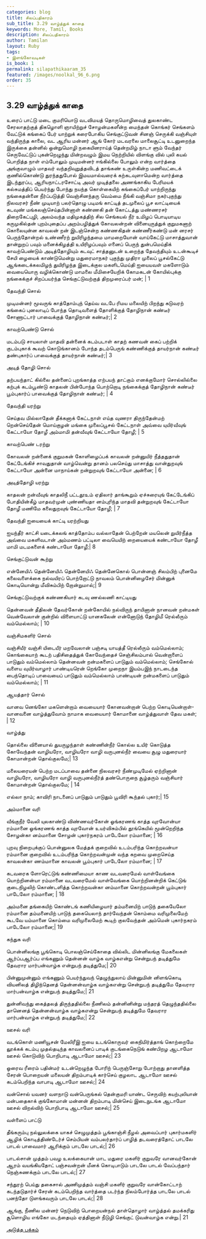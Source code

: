 ```yaml
---
categories: blog
title: சிலப்பதிகாரம்
sub_title: 3.29 வாழ்த்துக் காதை
keywords: More, Tamil, Books
description: சிலப்பதிகாரம்
author: Tamilan
layout: Ruby
tags:
- இளங்கோவடிகள்
is_book: 1
permalink: silapathikaaram_35
featured: /images/noolkal_96_6.png
order: 35
---
```



## 3.29 வாழ்த்துக் காதை

உரைப் பாட்டு மடை குமரியொடு வடவிமயத் தொருமொழிவைத் துலகாண்ட சேரலாதற்குத் திகழொளி ஞாயிற்றுச் சோழன்மகளீன்ற மைந்தன் கொங்கர் செங்களம் வேட்டுக் கங்கைப் பேர் யாற்றுக் கரைபோகிய செங்குட்டுவன் சினஞ் செருக்கி வஞ்சியுள் வந்திருந்த காலை, வட ஆரிய மன்னர் ஆங் கோர் மடவரலை மாலைசூட்டி உடனுறைந்த இருக்கை தன்னில் ஒன்றுமொழி நகையினராய்த் தென்றமிழ் நாடா ளும் வேந்தர் செருவேட்டுப் புகன்றெழுந்து மின்றவழும் இமய நெற்றியில் விளங்கு வில் புலி கயல் பொறித்த நாள் எம்போலும் முடிமன்னர் ஈங்கில்லை போலும் என்ற வார்த்தை அங்குவாழும் மாதவர் வந்தறிவுறுத்தவிடத் தாங்கண் உருள்கின்ற மணிவட்டைக் குணில்கொண்டு துரந்ததுபோல் இமயமால்வரைக் கற்கடவுளாமென்ற வார்த்தை இடந்துரப்ப, ஆரியநாட்டரசோட்டி அவர் முடித்தலை அணங்காகிய பேரிமயக் கல்சுமத்திப் பெயர்ந்து போந்து நயந்த கொள்கையிற் கங்கைப்பேர் யாற்றிருந்து நங்கைதன்னை நீர்ப்படுத்தி வெஞ்சினந்தரு வெம்மை நீங்கி வஞ்சிமா நகர்புகுந்து நிலவரசர் நீண் முடியாற் பலர்தொழு படிமங் காட்டித் தடமுலைப் பூச லாட்டியைக் கடவுண் மங்கலஞ்செய்தபின்னாள் கண்ணகி தன் கோட்டத்து மண்ணரசர் திறைகேட்புழி, அலம்வந்த மதிமுகத்திற் சில செங்கயல் நீர் உமிழப் பொடியாடிய கருமுகில்தன் புறம்புதைப்ப அறம்பழித்துக் கோவலன்றன் வினையுருத்துக் குறுமகனாற் கொலையுன்ன காவலன் றன் இடஞ்சென்ற கண்ணகிதன் கண்ணீர்கண்டு மன் னரசர் பெருந்தோன்றல் உண்ணீரற் றுயிரிழந்தமை மாமறையோன் வாய்கேட்டு மாசாத்துவான் தான்றுறப் பவும் மனைக்கிழத்தி உயிரிழப்பவும் எனைப் பெருந் துன்பமெய்திக் காவற்பெண்டும் அடித்தோழியும் கடவுட் சாத்தனுடன் உறைந்த தேவந்தியும் உடன்கூடிச் சேயி ழையைக் காண்டுமென்று மதுரைமாநகர் புகுந்து முதிரா முலைப் பூசல்கேட்டு ஆங்கடைக்கலமிழந் துயிரிழந்த இடைக்குல மகளிடமெய்தி ஐயையவள் மகளோடும் வையையொரு வழிக்கொண்டு மாமலை மீமிசையேறிக் கோமகடன் கோயில்புக்கு நங்கைக்குச் சிறப்பயர்ந்த செங்குட்டுவற்குத் திறமுரைப்பர் மன்; | 1

தேவந்தி சொல்

முடிமன்னர் மூவருங் காத்தோம்புந் தெய்வ வடபே ரிமய மலையிற் பிறந்து கடுவரற் கங்கைப் புனலாடிப் போந்த தொடிவளைத் தோளிக்குத் தோழிநான் கண்டீர் சோணாட்டார் பாவைக்குத் தோழிநான் கண்டீர்;| 2

காவற்பெண்டு சொல்

மடம்படு சாயலாள் மாதவி தன்னைக் கடம்படாள் காதற் கணவன் கைப் பற்றிக் குடம்புகாக் கூவற் கொடுங்கானம் போந்த தடம்பெருங் கண்ணிக்குத் தாயர்நான் கண்டீர் தண்புகார்ப் பாவைக்குத் தாயர்நான் கண்டீர்;| 3

அடித் தோழி சொல்

தற்பயந்தாட் கில்லை தன்னைப் புறங்காத்த எற்பயந் தாட்கும் எனக்குமோர் சொல்லில்லை கற்புக் கடம்பூண்டு காதலன் பின்போந்த பொற்றொடி நங்கைக்குத் தோழிநான் கண்டீர் பூம்புகார்ப் பாவைக்குத் தோழிநான் கண்டீர்; | 4

தேவந்தி யரற்று

செய்தவ மில்லாதேன் தீக்கனாக் கேட்டநாள் எய்த வுணரா திருந்தேன்மற் றென்செய்தேன் மொய்குழன் மங்கை முலைப்பூசல் கேட்டநாள் அவ்வை யுயிர்வீவுங் கேட்டாயோ தோழீ அம்மாமி தன்வீவுங் கேட்டாயோ தோழீ; | 5

காவற்பெண் டரற்று

கோவலன் றன்னைக் குறுமகன் கோளிழைப்பக் காவலன் றன்னுயிர் நீத்ததுதான் கேட்டேங்கிச் சாவதுதான் வாழ்வென்று தானம் பலசெய்து மாசாத்து வான்துறவுங் கேட்டாயோ அன்னை மாநாய்கன் றன்றுறவுங் கேட்டாயோ அன்னை; | 6

அடித்தோழி யரற்று

காதலன் றன்வீவுங் காதலிநீ பட்டதூஉம் ஏதிலார் தாங்கூறும் ஏச்சுரையுங் கேட்டேங்கிப் போதியின்கீழ் மாதவர்முன் புண்ணியதா னம்புரிந்த மாதவி தன்றுறவுங் கேட்டாயோ தோழீ மணிமே கலைதுறவுங் கேட்டாயோ தோழீ; | 7

தேவந்தி ஐயையைக் காட்டி யரற்றியது

ஐயந்தீர் காட்சி யடைக்கலங் காத்தோம்ப வல்லாதேன் பெற்றேன் மயலென் றுயிர்நீத்த அவ்வை மகளிவடான் அம்மணம் பட்டிலா வையெயிற் றையையைக் கண்டாயோ தோழீ மாமி மடமகளைக் கண்டாயோ தோழீ;| 8

செங்குட்டுவன் கூற்று

என்னேயிஃ தென்னேயிஃ தென்னேயிஃ தென்னேகொல் பொன்னஞ் சிலம்பிற் புனைமே கலைவளைக்கை நல்வயிரப் பொற்றோட்டு நாவலம் பொன்னிழைசேர் மின்னுக் கொடியொன்று மீவிசும்பிற் றோன்றுமால்;| 9

செங்குட்டுவற்குக் கண்ணகியார் கடவு ணல்லணி காட்டியது

தென்னவன் தீதிலன் தேவர்கோன் றன்கோயில் நல்விருந் தாயினான் நானவன் றன்மகள் வென்வேலான் குன்றில் விளையாட்டு யானகலேன் என்னோடுந் தோழிமீ ரெல்லீரும் வம்மெல்லாம்; | 10

வஞ்சிமகளிர் சொல்

வஞ்சியீர் வஞ்சி யிடையீர் மறவேலான் பஞ்சடி யாயத்தீ ரெல்லீரும் வம்மெல்லாம்; கொங்கையாற் கூடற் பதிசிதைத்துக் கோவேந்தைச் செஞ்சிலம்பால் வென்றாளைப் பாடுதும் வம்மெல்லாம் தென்னவன் றன்மகளைப் பாடுதும் வம்மெல்லாம்; செங்கோல் வளைய வுயிர்வாழார் பாண்டியரென் றெங்கோ முறைநா இயம்பஇந் நாடடைந்த பைந்தொடிப் பாவையைப் பாடுதும் வம்மெல்லாம் பாண்டியன் றன்மகளைப் பாடுதும் வம்மெல்லாம்; | 11

ஆயத்தார் சொல்

வானவ னெங்கோ மகளென்றாம் வையையார் கோனவன்றான் பெற்ற கொடியென்றாள்-வானவனை வாழ்த்துவோம் நாமாக வையையார் கோமானை வாழ்த்துவாள் தேவ மகள்; | 12

வாழ்த்து

தொல்லை வினையால் துயருழந்தாள் கண்ணின்நீர் கொல்ல உயிர் கொடுத்த கோவேந்தன் வாழியரோ, வாழியரோ வாழி வருபுனல்நீர் வையை சூழு மதுரையார் கோமான்றன் தொல்குலமே;| 13

மலையரையன் பெற்ற மடப்பாவை தன்னை நிலவரசர் நீண்முடிமேல் ஏற்றினான் வாழியரோ, வாழியரோ வாழி வருபுனல்நீர்த் தண்பொருநை சூழ்தரும் வஞ்சியார் கோமான்றன் தொல்குலமே; | 14

எல்லா நாம்; காவிரி நாடனைப் பாடுதும் பாடுதும் பூவிரி கூந்தல் புகார்;| 15

அம்மானை வரி

வீங்குநீர் வேலி யுலகாண்டு விண்ணவர்கோன் ஓங்கரணங் காத்த வுரவோன்யா ரம்மானை ஓங்கரணங் காத்த வுரவோன் உயர்விசும்பில் தூங்கெயில் மூன்றெறிந்த சோழன்கா னம்மானை சோழன் புகார்நகரம் பாடேலோ ரம்மானை; | 16

புறவு நிறைபுக்குப் பொன்னுலக மேத்தக் குறைவில் உடம்பரிந்த கொற்றவன்யா ரம்மானை குறைவில் உடம்பரிந்த கொற்றவன்முன் வந்த கறவை முறைசெய்த காவலன்கா ணம்மானை காவலன் பூம்புகார் பாடேலோ ரம்மானை; | 17

கடவரைக ளோரெட்டுங் கண்ணிமையா காண வடவரைமேல் வாள்வேங்கை யொற்றினன்யா ரம்மானை வடவரைமேல் வாள்வேங்கை யொற்றினன்றிக் கெட்டுங் குடைநிழலிற் கொண்டளித்த கொற்றவன்கா னம்மானை கொற்றவன்றன் பூம்புகார் பாடேலோ ரம்மானை; | 18

அம்மனை தங்கையிற் கொண்டங் கணியிழையார் தம்மனையிற் பாடுந் தகையேலோ ரம்மானை தம்மனையிற் பாடுந் தகையெலாந் தார்வேந்தன் கொம்மை வரிமுலைமேற் கூடவே யம்மானை கொம்மை வரிமுலைமேற் கூடிற் குலவேந்தன் அம்மென் புகார்நகரம் பாடேலோ ரம்மானை;| 19

கந்துக வரி

பொன்னிலங்கு பூங்கொடி பொலஞ்செய்கோதை வில்லிட மின்னிலங்கு மேகலைகள் ஆர்ப்பஆர்ப்ப எங்கணும் தென்னன் வாழ்க வாழ்கஎன்று சென்றுபந் தடித்துமே தேவரார மார்பன்வாழ்க என்றுபந் தடித்துமே;| 20

பின்னுமுன்னும் எங்கணும் பெயர்ந்துவந் தெழுந்துலாய் மின்னுமின் னிளங்கொடி வியனிலத் திழிந்தெனத் தென்னன்வாழ்க வாழ்கஎன்று சென்றுபந் தடித்துமே தேவரார மார்பன்வாழ்க என்றுபந் தடித்துமே;| 21

துன்னிவந்து கைத்தலத் திருந்ததில்லை நீணிலம் தன்னினின்று மந்தரத் தெழுந்ததில்லை தானெனத் தென்னன்வாழ்க வாழ்கஎன்று சென்றுபந் தடித்துமே தேவரார மார்பன்வாழ்க என்றுபந் தடித்துமே;| 22

ஊசல் வரி

வடங்கொள் மணியூசன் மேலிரீஇ ஐயை உடங்கொருவர் கைநிமிர்த்தாங் கொற்றைமே லூக்கக் கடம்பு முதல்தடிந்த காவலனைப் பாடிக் குடங்கைநெடுங் கண்பிறழ ஆடாமோ ஊசல் கொடுவிற் பொறிபாடி ஆடாமோ ஊசல்;| 23

ஓரைவ ரீரைம் பதின்மர் உடன்றெழுந்த போரிற் பெருஞ்சோறு போற்றாது தானளித்த சேரன் பொறையன் மலையன் திறம்பாடிக் கார்செய் குழலாட ஆடாமோ ஊசல் கடம்பெறிந்த வாபாடி ஆடாமோ ஊசல்;| 24

வன்சொல் யவனர் வளநாடு வன்பெருங்கல் தென்குமரி யாண்ட செருவிற் கயற்புலியான் மன்பதைகாக் குங்கோமான் மன்னன் திறம்பாடி மின்செய் இடைநுடங்க ஆடாமோ ஊசல் விறல்விற் பொறிபாடி ஆடாமோ ஊசல்;| 25

வள்ளைப் பாட்டு

தீங்கரும்பு நல்லுலக்கை யாகச் செழுமுத்தம் பூங்காஞ்சி நீழல் அவைப்பார் புகார்மகளிர் ஆழிக் கொடித்திண்டேர்ச் செம்பியன் வம்பலர்தார்ப் பாழித் தடவரைத்தோட் பாடலே பாடல் பாவைமார் ஆரிக்கும் பாடலே பாடல்;| 26

பாடல்சான் முத்தம் பவழ உலக்கையான் மாட மதுரை மகளிர் குறுவரே வானவர்கோன் ஆரம் வயங்கியதோட் பஞ்சவன்றன் மீனக் கொடிபாடும் பாடலே பாடல் வேப்பந்தார் நெஞ்சுணக்கும் பாடலே பாடல்;| 27

சந்துரற் பெய்து தகைசால் அணிமுத்தம் வஞ்சி மகளிர் குறுவரே வான்கோட்டாற் கடந்தடுதார்ச் சேரன் கடம்பெறிந்த வார்த்தை படர்ந்த நிலம்போர்த்த பாடலே பாடல் பனந்தோ டுளங்கவரும் பாடலே பாடல்;| 28

ஆங்கு, நீணில மன்னர் நெடுவிற் பொறையன்நல் தாள்தொழார் வாழ்த்தல் தமக்கரிது சூளொழிய எங்கோ மடந்தையும் ஏத்தினாள் நீடுழி செங்குட் டுவன்வாழ்க என்று.| 21

[அடுத்த பக்கம்](silapathikaaram_36)